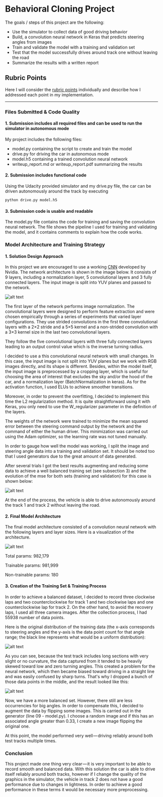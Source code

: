 
# **Behavioral Cloning Project**

The goals / steps of this project are the following:
* Use the simulator to collect data of good driving behavior
* Build, a convolution neural network in Keras that predicts steering angles from images
* Train and validate the model with a training and validation set
* Test that the model successfully drives around track one without leaving the road
* Summarize the results with a written report


[//]: # (Image References)

[image1]: ./examples/model.png "Model Visualization"
[image2]: ./examples/nvidia_model.png "Nvidia model"
[image3]: ./examples/figure_data_distribution.png "Data distribution"
[image4]: ./examples/figure_data_distribution_after_deleting.png "Data distribution modified"
[image5]: ./examples/figure_own_data_two_tracks_with_deleted_data.png "Loss"


## Rubric Points
Here I will consider the [rubric points](https://review.udacity.com/#!/rubrics/432/view) individually and describe how I addressed each point in my implementation.  

---
### Files Submitted & Code Quality

#### 1. Submission includes all required files and can be used to run the simulator in autonomous mode

My project includes the following files:
* model.py containing the script to create and train the model
* drive.py for driving the car in autonomous mode
* model.h5 containing a trained convolution neural network 
* writeup_report.md or writeup_report.pdf summarizing the results

#### 2. Submission includes functional code
Using the Udacity provided simulator and my drive.py file, the car can be driven autonomously around the track by executing 
```sh
python drive.py model.h5
```

#### 3. Submission code is usable and readable

The model.py file contains the code for training and saving the convolution neural network. The file shows the pipeline I used for training and validating the model, and it contains comments to explain how the code works.


### Model Architecture and Training Strategy

#### 1. Solution Design Approach

In this project we are encouraged to use a working [CNN](https://images.nvidia.com/content/tegra/automotive/images/2016/solutions/pdf/end-to-end-dl-using-px.pdf) developed by Nvidia. The network architecture is shown in the image below. It consists of 9 layers, including a normalization layer, 5 convolutional layers and 3 fully connected layers. The input image is split into YUV planes and passed to the network.

![alt text][image2]

The first layer of the network performs image normalization. The convolutional layers were designed to perform feature extraction and were chosen empirically through a series of experiments that varied layer configurations. They use strided convolutions in the first three convolutional layers with a 2×2 stride and a 5×5 kernel and a non-strided convolution with a 3×3 kernel size in the last two convolutional layers.

They follow the five convolutional layers with three fully connected layers leading to an output control value which is the inverse turning radius.

I decided to use a this convolutional neural network with small changes. In this case, the input image is not split into YUV planes but we work with RGB images directly, and its shape is different. Besides, within the model itself, the input image is preprocessed by a cropping layer, which is useful for choosing the area of interest that excludes the sky and/or the hood of the car, and a normalization layer (BatchNormalization in keras). As for the activation function, I used ELUs to achieve smoother transitions.

Moreover, in order to prevent the overfitting, I decided to implement this time the L2 regularization method. It is quite straightforward using it with Keras, you only need to use the W_regularizer parameter in the definition of the layers.

The weights of the network were trained to minimize the mean squared error between the steering command output by the network and the command of either the human driver. This minimization was carried out using the Adam optimizer, so the learning rate was not tuned manually.

In order to gauge how well the model was working, I split the image and steering angle data into a training and validation set. It should be noted too that I used generators due to the great amount of data generated.

After several trials I got the best results augmenting and reducing some data to achieve a well balanced training set (see subsection 3) and the evolution of the mse for both sets (training and validation) for this case is shown below:

![alt text][image5]

At the end of the process, the vehicle is able to drive autonomously around the track 1 and track 2 without leaving the road.


#### 2. Final Model Architecture

The final model architecture consisted of a convolution neural network with the following layers and layer sizes. Here is a visualization of the architecture.

![alt text][image1]


Total params: 982,179

Trainable params: 981,999

Non-trainable params: 180

#### 3. Creation of the Training Set & Training Process

In order to achieve a balanced dataset, I decided to record three clockwise laps and two counterclockwise for track 1 and two clockwise laps and one counterclockwise lap for track 2. On the other hand, to avoid the recovery laps, I used all three camera images. After the collection process, I had 55938 number of data points.

Here is the original distribution of the training data (the x-axis corresponds to steering angles and the y-axis is the data point count for that angle range; the black line represents what would be a uniform distribution):

![alt text][image3]

As you can see, because the test track includes long sections with very slight or no curvature, the data captured from it tended to be heavily skewed toward low and zero turning angles. This created a problem for the neural network, which then became biased toward driving in a straight line and was easily confused by sharp turns. That's why I dropped a bunch of those data points in the middle, and the result looked like this:

![alt text][image4]

Now, we have a more balanced set. However, there still are less occurrencies for big angles. In order to compensate this, I decided to augment the data by flipping some images. This is carried out in the generator (line 09 - model.py). I choose a random image and if this has an associated angle greater than 0.33, I create a new image flipping the original one.

At this point, the model performed very well — driving reliably around both test tracks multiple times.

### Conclusion

This project made one thing very clear — it is very important to be able to record smooth and balanced data. With this solution the car is able to drive itself reliably around both tracks, however if I change the quality of the graphics in the simulator, the vehicle in track 2 does not have a good performance due to changes in lightness. In order to achieve a good performance in these terms it would be necessary more preprocessing.



```python

```
